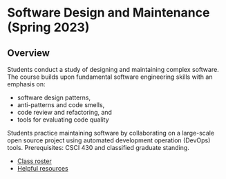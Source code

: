 # Software Design and Maintenance (Spring 2023)

## Overview

Students conduct a study of designing and maintaining complex software. The course builds upon fundamental software engineering skills with an emphasis on:

   - software design patterns,
   - anti-patterns and code smells,
   - code review and refactoring, and
   - tools for evaluating code quality

Students practice maintaining software by collaborating on a large-scale open source project using automated development operation (DevOps) tools. Prerequisites: CSCI 430 and classified graduate standing.

- [Class roster](roster.md)
- [Helpful resources](resources.md)
